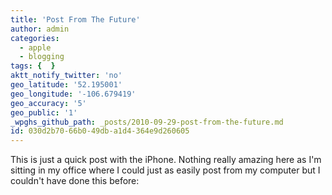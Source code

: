 ```yaml
---
title: 'Post From The Future'
author: admin
categories:
  - apple
  - blogging
tags: {  }
aktt_notify_twitter: 'no'
geo_latitude: '52.195001'
geo_longitude: '-106.679419'
geo_accuracy: '5'
geo_public: '1'
_wpghs_github_path: _posts/2010-09-29-post-from-the-future.md
id: 030d2b70-66b0-49db-a1d4-364e9d260605
---
```

<p>This is just a quick post with the iPhone. Nothing really amazing here as I'm sitting in my office where I could just as easily post from my computer but I couldn't have done this before:</p>
<p><a href="https://chrisenns.com/wp-content/uploads/2010/09/l_640_480_8DE05179-88B8-4241-B14F-A27AE2FBD33A.jpeg"><img src="https://chrisenns.com/wp-content/uploads/2010/09/l_640_480_8DE05179-88B8-4241-B14F-A27AE2FBD33A.jpeg" alt="" class="alignnone size-full" /></a></p>
